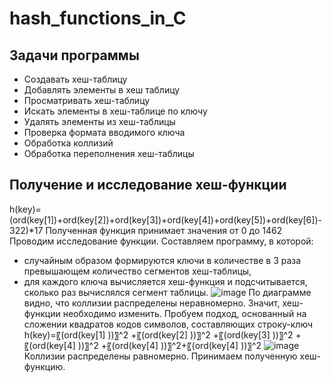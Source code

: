# hash_functions_in_C
## Задачи программы
- Создавать хеш-таблицу
- Добавлять элементы в хеш таблицу
- Просматривать хеш-таблицу
- Искать элементы в хеш-таблице по ключу
- Удалять элементы из хеш-таблицы
- Проверка формата вводимого ключа
- Обработка коллизий
- Обработка переполнения хеш-таблицы

## Получение и исследование хеш-функции
h(key)=(ord(key[1])+ord(key[2])+ord(key[3])+ord(key[4])+ord(key[5])+ord(key[6])-322)*17
Полученная функция принимает значения от 0 до 1462
Проводим исследование функции.
Составляем программу, в которой: 
- случайным образом формируются ключи в количестве в 3 раза превышающем количество сегментов хеш-таблицы,
- для каждого ключа вычисляется хеш-функция и подсчитывается, сколько раз вычислялся сегмент таблицы.
![image](https://github.com/user-attachments/assets/06818a41-9870-4da8-a405-a7c26bd6b02b)
По диаграмме видно, что коллизии распределены неравномерно.
Значит, хеш-функции необходимо изменить.
Пробуем подход, основанный на сложении квадратов кодов символов, составляющих строку-ключ
h(key)=〖(ord(key[1] ))〗^2 +〖(ord(key[2] ))〗^2 +〖(ord(key[3] ))〗^2 +〖(ord(key[4] ))〗^2 +〖(ord(key[4] ))〗^2+〖(ord(key[4] ))〗^2
![image](https://github.com/user-attachments/assets/74bbfe7b-a8e1-4640-89bc-f972fb6516ae)
Коллизии распределены равномерно. 
Принимаем полученную хеш-функцию.
